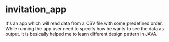 # invitation_app

It's an app which will read data from a CSV file with some predefined order.
While running the app user need to specify how he wants to see the data as output.
It is besically helped me to learn different design pattern in JAVA.
